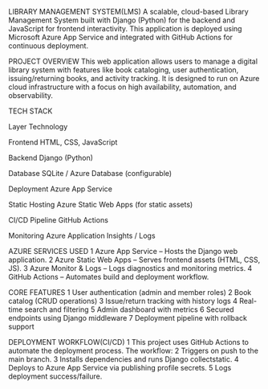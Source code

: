 LIBRARY MANAGEMENT SYSTEM(LMS)
A scalable, cloud-based Library Management System built with Django (Python) for the backend and JavaScript for frontend interactivity. 
This application is deployed using Microsoft Azure App Service and integrated with GitHub Actions for continuous deployment.

PROJECT OVERVIEW 
This web application allows users to manage a digital library system with features like
book cataloging, user authentication, issuing/returning books, and activity tracking.
It is designed to run on Azure cloud infrastructure with a focus on high availability, automation, 
and observability.

TECH STACK 










Layer	                                                                                                          Technology















 
Frontend	                                                                                                          HTML, CSS, JavaScript

















Backend	                                                                                                            Django (Python)




















 
Database                  	                                                                                       SQLite / Azure Database (configurable)





















Deployment                      	                                                                                 Azure App Service



















Static Hosting              	                                                                                 Azure Static Web Apps (for static assets)
























CI/CD Pipeline                  	                                                                           GitHub Actions

























Monitoring                                                                                                 	Azure Application Insights / Logs

AZURE SERVICES USED 
      1 Azure App Service – Hosts the Django web application.
      2 Azure Static Web Apps – Serves frontend assets (HTML, CSS, JS).
      3 Azure Monitor & Logs – Logs diagnostics and monitoring metrics.
      4 GitHub Actions – Automates build and deployment workflow.

 CORE FEATURES
      1 User authentication (admin and member roles)
      2 Book catalog (CRUD operations)
      3 Issue/return tracking with history logs
      4 Real-time search and filtering
      5 Admin dashboard with metrics
      6 Secured endpoints using Django middleware
      7 Deployment pipeline with rollback support

DEPLOYMENT WORKFLOW(CI/CD)
  1 This project uses GitHub Actions to automate the deployment process. The workflow:
  2  Triggers on push to the main branch.
  3 Installs dependencies and runs Django collectstatic.
  4 Deploys to Azure App Service via publishing profile secrets.
  5 Logs deployment success/failure.
 

 



